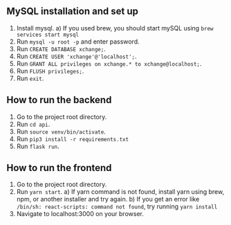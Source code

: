 ## MySQL installation and set up
1. Install mysql.
	a)  If you used brew, you should start mySQL using `brew services start mysql`
2. Run `mysql -u root -p` and enter password.
3. Run `CREATE DATABASE xchange;`.
4. Run `CREATE USER 'xchange'@'localhost';`.
5. Run `GRANT ALL privileges on xchange.* to xchange@localhost;`.
6. Run `FLUSH privileges;`.
7. Run `exit`.


## How to run the backend

1. Go to the project root directory.
2. Run `cd api`.
3. Run `source venv/bin/activate`.
4. Run `pip3 install -r requirements.txt`
5. Run `flask run`.


## How to run the frontend

1. Go to the project root directory.
2. Run `yarn start`.
    a) If yarn command is not found, install yarn using brew, npm, or another installer and try again.
    b) If you get an error like `/bin/sh: react-scripts: command not found`, try running `yarn install`
3. Navigate to localhost:3000 on your browser. 
